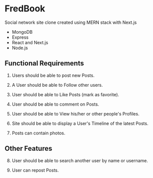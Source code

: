 # FredBook

Social network site clone created using MERN stack with Next.js

- MongoDB
- Express
- React and Next.js
- Node.js

## Functional Requirements

1. Users should be able to post new Posts.

2. A User should be able to Follow other users.

3. User should be able to Like Posts (mark as favorite). 

4. User should be able to comment on Posts.

5. User should be able to View his/her or other people's Profiles.

6. Site should be able to display a User's Timeline of the latest Posts.

7. Posts can contain photos.

## Other Features

8. User should be able to search another user by name or username.

9. User can repost Posts.
